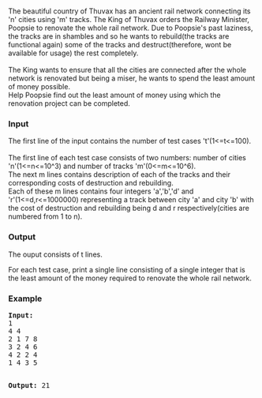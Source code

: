 <p><br>The beautiful country of Thuvax has an ancient rail network connecting its 'n' cities using 'm' tracks. The King of Thuvax orders the Railway Minister, Poopsie to renovate the whole rail network. Due to Poopsie's past laziness, the tracks are in shambles and so he wants to rebuild(the tracks are functional again) some of the tracks and destruct(therefore, wont be available for usage) the rest completely. <br>&nbsp;<br>The King wants to ensure that all the cities are connected after the whole network is renovated but being a miser, he wants to spend the least amount of money possible. &nbsp;<br>Help Poopsie find out the least amount of money using which the renovation project can be completed.</p>
<h3>Input</h3>
<p>The first line of the input contains the number of test cases 't'(1&lt;=t&lt;=100). <br>&nbsp;<br>The first line of each test case consists of two numbers: number of cities 'n'(1&lt;=n&lt;=10^3) and number of tracks 'm'(0&lt;=m&lt;=10^6). <br>The next m lines contains description of each of the tracks and their corresponding costs of destruction and rebuilding. <br>Each of these m lines contains four integers 'a','b','d' and 'r'(1&lt;=d,r&lt;=1000000) representing a track between city 'a' and city 'b' with the cost of destruction and rebuilding being d and r respectively(cities are numbered from 1 to n).</p>
<h3>Output</h3>
<p>The ouput consists of t lines.</p>
<p>For each test case, print a single&nbsp;line consisting of a single integer that is the least amount of the money required to renovate the whole rail network.</p>
<h3>Example</h3>
<pre><strong>Input:</strong>
1 <br>4 4 <br>2 1 7 8 <br>3 2 4 6 <br>4 2 2 4 <br>1 4 3 5

<strong>Output:</strong>
21
</pre>